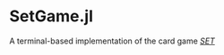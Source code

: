 # SetGame.jl
A terminal-based implementation of the card game [_SET_](https://en.wikipedia.org/wiki/Set_(card_game))
